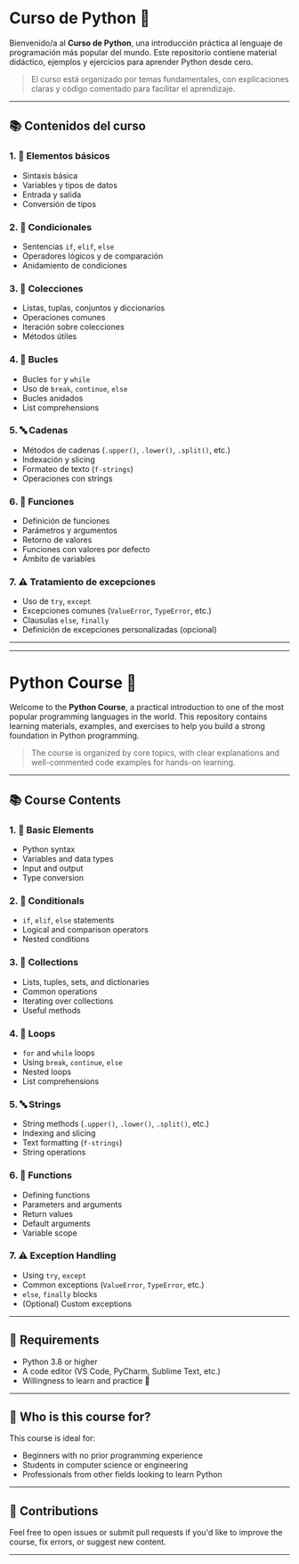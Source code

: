 # Curso de Python 🐍

Bienvenido/a al **Curso de Python**, una introducción práctica al lenguaje de programación más popular del mundo. Este repositorio contiene material didáctico, ejemplos y ejercicios para aprender Python desde cero.

> El curso está organizado por temas fundamentales, con explicaciones claras y código comentado para facilitar el aprendizaje.

---

## 📚 Contenidos del curso

### 1. 🔹 Elementos básicos
- Sintaxis básica
- Variables y tipos de datos
- Entrada y salida
- Conversión de tipos

### 2. 🔸 Condicionales
- Sentencias `if`, `elif`, `else`
- Operadores lógicos y de comparación
- Anidamiento de condiciones

### 3. 🧺 Colecciones
- Listas, tuplas, conjuntos y diccionarios
- Operaciones comunes
- Iteración sobre colecciones
- Métodos útiles

### 4. 🔁 Bucles
- Bucles `for` y `while`
- Uso de `break`, `continue`, `else`
- Bucles anidados
- List comprehensions

### 5. 🔤 Cadenas
- Métodos de cadenas (`.upper()`, `.lower()`, `.split()`, etc.)
- Indexación y slicing
- Formateo de texto (`f-strings`)
- Operaciones con strings

### 6. 🧩 Funciones
- Definición de funciones
- Parámetros y argumentos
- Retorno de valores
- Funciones con valores por defecto
- Ámbito de variables

### 7. ⚠️ Tratamiento de excepciones
- Uso de `try`, `except`
- Excepciones comunes (`ValueError`, `TypeError`, etc.)
- Clausulas `else`, `finally`
- Definición de excepciones personalizadas (opcional)

---
--------------------------------------

# Python Course 🐍

Welcome to the **Python Course**, a practical introduction to one of the most popular programming languages in the world. This repository contains learning materials, examples, and exercises to help you build a strong foundation in Python programming.

> The course is organized by core topics, with clear explanations and well-commented code examples for hands-on learning.

---

## 📚 Course Contents

### 1. 🔹 Basic Elements
- Python syntax
- Variables and data types
- Input and output
- Type conversion

### 2. 🔸 Conditionals
- `if`, `elif`, `else` statements
- Logical and comparison operators
- Nested conditions

### 3. 🧺 Collections
- Lists, tuples, sets, and dictionaries
- Common operations
- Iterating over collections
- Useful methods

### 4. 🔁 Loops
- `for` and `while` loops
- Using `break`, `continue`, `else`
- Nested loops
- List comprehensions

### 5. 🔤 Strings
- String methods (`.upper()`, `.lower()`, `.split()`, etc.)
- Indexing and slicing
- Text formatting (`f-strings`)
- String operations

### 6. 🧩 Functions
- Defining functions
- Parameters and arguments
- Return values
- Default arguments
- Variable scope

### 7. ⚠️ Exception Handling
- Using `try`, `except`
- Common exceptions (`ValueError`, `TypeError`, etc.)
- `else`, `finally` blocks
- (Optional) Custom exceptions

---

## 🚀 Requirements

- Python 3.8 or higher
- A code editor (VS Code, PyCharm, Sublime Text, etc.)
- Willingness to learn and practice 🧠

---

## 🧠 Who is this course for?

This course is ideal for:
- Beginners with no prior programming experience
- Students in computer science or engineering
- Professionals from other fields looking to learn Python

---

## 🤝 Contributions

Feel free to open issues or submit pull requests if you'd like to improve the course, fix errors, or suggest new content.

---
